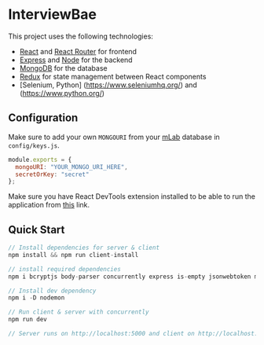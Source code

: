 # InterviewBae

<!-- ![Final App](https://i.postimg.cc/tybZb8dL/final-MERNAuth.gif)
Minimal full-stack MERN app with authentication using passport and JWTs. -->

This project uses the following technologies:

- [React](https://reactjs.org) and [React Router](https://reacttraining.com/react-router/) for frontend
- [Express](http://expressjs.com/) and [Node](https://nodejs.org/en/) for the backend
- [MongoDB](https://www.mongodb.com/) for the database
- [Redux](https://redux.js.org/basics/usagewithreact) for state management between React components
- [Selenium, Python] (https://www.seleniumhq.org/) and (https://www.python.org/) 

<!-- ## Medium Series

- [Build a Login/Auth App with the MERN Stack — Part 1 (Backend)](https://blog.bitsrc.io/build-a-login-auth-app-with-mern-stack-part-1-c405048e3669)
- [Build a Login/Auth App with the MERN Stack — Part 2 (Frontend & Redux Setup)](https://blog.bitsrc.io/build-a-login-auth-app-with-mern-stack-part-2-frontend-6eac4e38ee82)
- [Build a Login/Auth App with the MERN Stack — Part 3 (Linking Redux with React Components)](https://blog.bitsrc.io/build-a-login-auth-app-with-the-mern-stack-part-3-react-components-88190f8db718) -->

## Configuration

Make sure to add your own `MONGOURI` from your [mLab](http://mlab.com) database in `config/keys.js`.

```javascript
module.exports = {
  mongoURI: "YOUR_MONGO_URI_HERE",
  secretOrKey: "secret"
};
```

Make sure you have React DevTools extension installed to be able to run the application from [this] link.

[this]: https://chrome.google.com/webstore/detail/redux-devtools/lmhkpmbekcpmknklioeibfkpmmfibljd?hl=en

## Quick Start

```javascript
// Install dependencies for server & client
npm install && npm run client-install

// install required dependencies
npm i bcryptjs body-parser concurrently express is-empty jsonwebtoken mongoose passport passport-jwt validator

// Install dev dependency
npm i -D nodemon

// Run client & server with concurrently
npm run dev

// Server runs on http://localhost:5000 and client on http://localhost:3000
```

<!-- For deploying to Heroku, please refer to [this](https://www.youtube.com/watch?v=71wSzpLyW9k) helpful video by TraversyMedia. -->
